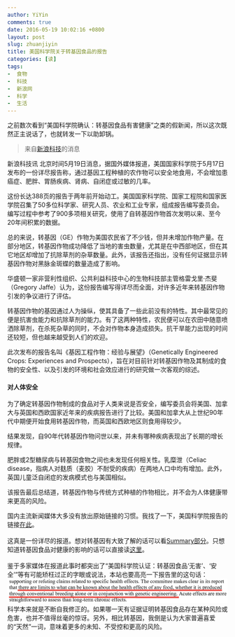 ```yaml
---
author: YiYin
comments: true
date: 2016-05-19 10:02:16 +0800
layout: post
slug: zhuanjiyin
title: 美国科学院关于转基因食品的报告
categories: [读]
tags:
-  食物
-  科技
-  新浪网
-  科学
-  生活
---
```


<div class="readreview">
之前数次看到“美国科学院确认：转基因食品有害健康”之类的假新闻，所以这次既然正主说话了，也就转发一下以助卸锅。
</div>

<blockquote>来自<a href="http://tech.sina.com.cn/d/i/2016-05-19/doc-ifxsktkr5732119.shtml">新浪科技</a>的消息</blockquote>

新浪科技讯 北京时间5月19日消息，据国外媒体报道，美国国家科学院于5月17日发布的一份详尽报告称，通过基因工程种植的农作物可以安全地食用，不会增加患癌症、肥胖、胃肠疾病、肾病、自闭症或过敏的几率。

这份长达388页的报告于两年前开始动工。美国国家科学院、国家工程院和国家医学院召集了50多位科学家、研究人员、农业和工业专家，组成报告编写委员会。编写过程中参考了900多项相关研究，使用了自转基因作物首次发明以来、至今20年间积累的数据。

总的来说，转基因（GE）作物为美国农民省了不少钱，但并未增加作物产量。在部分地区，转基因作物成功降低了当地的害虫数量，尤其是在中西部地区，但在其它地区却增加了抗除草剂的杂草数量。此外，该报告还指出，没有任何证据显示转基因作物对黑脉金斑蝶的数量造成了影响。

华盛顿一家非营利性组织、公共利益科技中心的生物科技部主管格雷戈里·杰斐（Gregory Jaffe）认为，这份报告编写得详尽而全面，对许多近年来转基因作物引发的争议进行了评估。

转基因作物的基因通过人为操纵，使其具备了一些此前没有的特性。其中最常见的便是抗害虫能力和抗除草剂的能力。有了这两种特性，农民便可以在农田中随意喷洒除草剂，在杀死杂草的同时，不会对作物本身造成损失。抗干旱能力出现的时间还较短，但也越来越受到人们的欢迎。

此次发布的报告名叫《基因工程作物：经验与展望》（Genetically Engineered Crops: Experiences and Prospects），旨在对目前针对转基因作物及其制成的食物的安全性、以及引发的环境和社会效应进行的研究做一次客观的综述。

#### 对人体安全

为了确定转基因作物制成的食品对于人类来说是否安全，编写委员会将美国、加拿大与英国和西欧国家近年来的疾病报告进行了比较。美国和加拿大从上世纪90年代中期便开始食用转基因作物，而英国和西欧地区则食用得较少。

结果发现，自90年代转基因作物问世以来，并未有哪种疾病表现出了长期的增长规律。

肥胖或2型糖尿病与转基因食物之间也未发现任何相关性。乳糜泄（Celiac disease，指病人对麸质（麦胶）不耐受的疾病）在两地人口中均有增加。此外，英国儿童泛自闭症的发病模式也与美国相似。

该报告最后总结道，转基因作物与传统方式种植的作物相比，并不会为人体健康带来更高的风险。

<div class="readreview">
国内主流新闻媒体大多没有放出原始链接的习惯。我找了一下，美国科学院报告的链接<a href="http://www.nap.edu/read/23395/chapter/1">在此</a>。<br><br>
这真是一份详尽的报道。想对转基因有大致了解的话可以看<a href="http://www.nap.edu/read/23395/chapter/2">Summary部分</a>。只想知道转基因食品对健康的影响的话可以直接读<a href="http://www.nap.edu/read/23395/chapter/2#8">这里</a>。<br><br>
鉴于多家媒体在报道此事时都突出了“美国科学院认证：转基因食品‘无害’、‘安全’”等有可能矫枉过正的字眼或说法，本站也要高亮一下报告里的这句话：<br>
<img src="/public/images/newspaper/zhuanjiyin.jpg" alt=""><br>
科学本来就是不断自我修正的。如果哪一天有证据证明转基因食品存在某种风险或危害，也并不值得丝毫的惊讶。另外，相比转基因，我倒是认为大家普遍喜爱的“天然”一词，意味着更多的未知、不受控和更高的风险。
</div>